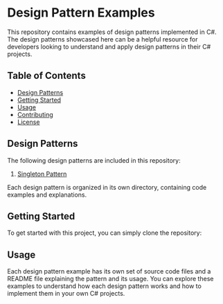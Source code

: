 # Design Pattern Examples

This repository contains examples of design patterns implemented in C#.
The design patterns showcased here can be a helpful resource for developers looking to understand and apply design patterns in their C# projects.

## Table of Contents

- [Design Patterns](#design-patterns)
- [Getting Started](#getting-started)
- [Usage](#usage)
- [Contributing](#contributing)
- [License](#license)

## Design Patterns

The following design patterns are included in this repository:

1. [Singleton Pattern](Singleton)


Each design pattern is organized in its own directory, containing code examples and explanations.

## Getting Started

To get started with this project, you can simply clone the repository:


## Usage

Each design pattern example has its own set of source code files and a README file explaining the pattern and its usage.
You can explore these examples to understand how each design pattern works and how to implement them in your own C# projects.
